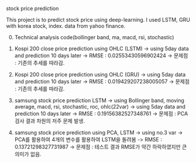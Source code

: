 stock price prediction

This project is to predict stock price using deep-learning.
I used LSTM, GRU with korea stock, index.
data from yahoo finance.


00. Technical analysis code(bollinger band, ma, macd, rsi, stochastic)
1. Kospi 200 close price prediction using OHLC (LSTM)
-> using 5day data and prediction 10 days later
-> RMSE : 0.02553430596902424
-> 문제점 : 기존의 추세를 따라감. 

2. Kospi 200 close price prediction using OHLC (GRU)
-> using 5day data and prediction 10 days later
-> RMSE : 0.019429207238005057
-> 문제점 : 기존의 추세를 따라감. 

3. samsung stock price prediction LSTM
-> using Bollinger band, moving average, macd, rsi, stochastic, roc, ohlc(22var)
-> using 5day data and prediction 10 days later
-> RMSE : 0.19156382527348761
-> 문제점 : PCA 검사 결과 차원의 저주 문제 발생. 

4. samsung stock price prediction using PCA, LSTM
-> using no.3 var
-> PCA를 활용하여 4개의 변수를 활용하여 LSTM을 돌려봄
-> RMSE : 0.13721298327731987
-> 문제점 : 테스트 결과 RMSE가 약간 하락하였지만 큰 의미가 없음.
